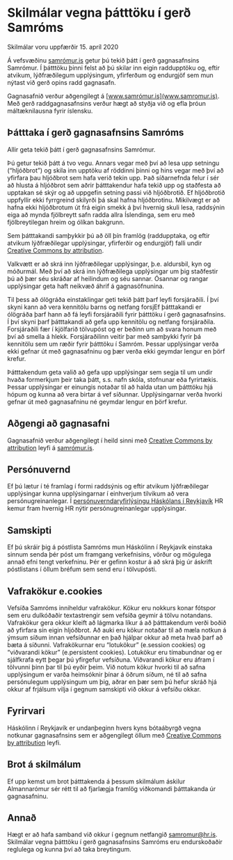 # Skilmálar vegna þátttöku í gerð Samróms

Skilmálar voru uppfærðir 15. apríl 2020

Á vefsvæðinu [samrómur.is](https://www.samromur.is) getur þú tekið þátt í gerð gagnasafnsins Samrómur. Í þátttöku þinni felst að þú skilar inn eigin raddupptöku og, eftir atvikum, lýðfræðilegum upplýsingum, yfirferðum og endurgjöf sem mun nýtast við gerð opins radd gagnasafn.

Gagnasafnið verður aðgengilegt á [www.samrómur.is](www.samromur.is). Með gerð raddgagnasafnsins verður hægt að styðja við og efla þróun máltæknilausna fyrir íslensku.

## Þátttaka í gerð gagnasafnsins Samróms
Allir geta tekið þátt í gerð gagnasafnsins Samrómur.

Þú getur tekið þátt á tvo vegu. Annars vegar með því að lesa upp setningu (“hljóðbrot”) og skila inn upptöku af röddinni þinni og hins vegar með því að yfirfara þau hljóðbrot sem hafa verið tekin upp. Það síðarnefnda felur í sér að hlusta á hljóðbrot sem aðrir þátttakendur hafa tekið upp og staðfesta að upptakan sé skýr og að uppgefin setning passi við hljóðbrotið. Ef hljóðbrotið uppfyllir ekki fyrrgreind skilyrði þá skal hafna hljóðbrotinu. Mikilvægt er að hafna ekki hljóðbrotum út frá eigin smekk á því hvernig skuli lesa, raddsýnin eiga að mynda fjölbreytt safn radda allra Íslendinga, sem eru með fjölbreytilegan hreim og ólíkan bakgrunn.

Sem þátttakandi samþykkir þú að öll þín framlög (raddupptaka, og eftir atvikum lýðfræðilegar upplýsingar, yfirferðir og endurgjöf) falli undir [Creative Commons by attribution](https://creativecommons.org/licenses/by/4.0/). 

Valkvætt er að skrá inn lýðfræðilegar upplýsingar, þ.e. aldursbil, kyn og móðurmál. Með því að skrá inn lýðfræðilega upplýsingar um þig staðfestir þú að þær séu skráðar af heilindum og séu sannar. Ósannar og rangar upplýsingar geta haft neikvæð áhrif á gagnasöfnunina.

Til þess að ólögráða einstaklingar geti tekið þátt þarf leyfi forsjáraðili. Í því skyni kann að vera kennitölu barns og netfang forsjEf þátttakandi er ólögráða þarf hann að fá leyfi forsjáraðili fyrir þátttöku í gerð gagnasafnsins. Í því skyni þarf þátttakandi að gefa upp kennitölu og netfang forsjáraðila. Forsjáraðili fær í kjölfarið tölvupóst og er beðinn um að svara honum með því að smella á hlekk. Forsjáraðilinn veitir þar með samþykki fyrir þá kennitölu sem um ræðir fyrir þátttöku í Samróm. Þessar upplýsingar verða ekki gefnar út með gagnasafninu og þær verða ekki geymdar lengur en þörf krefur. 

Þátttakendum geta valið að gefa upp upplýsingar sem segja til um undir hvaða formerkjum þeir taka þátt, s.s. nafn skóla, stofnunar eða fyrirtækis. Þessar upplýsingar er einungis notaðar til að halda utan um þátttöku hjá hópum og kunna að vera birtar á vef síðunnar. Upplýsingarnar verða hvorki gefnar út með gagnasafninu né geymdar lengur en þörf krefur. 

## Aðgengi að gagnasafni
Gagnasafnið verður aðgengilegt í heild sinni með [Creative Commons by attribution](https://creativecommons.org/licenses/by/4.0/) leyfi á [samrómur.is](https://www.samromur.is). 

## Persónuvernd
Ef þú lætur í té framlag í formi raddsýnis og eftir atvikum lýðfræðilegar upplýsingar kunna upplýsingarnar í einhverjum tilvikum að vera persónugreinanlegar.  Í  [persónuverndaryfirlýsingu Háskólans í Reykjavík](https://samromur.is/is/personuverndaryfirlysing) HR kemur fram hvernig HR nýtir persónugreinanlegar upplýsingar.

## Samskipti
Ef þú skráir þig á póstlista Samróms mun Háskólinn í Reykjavík einstaka sinnum senda þér póst um framgang verkefnisins, vörður og mögulega annað efni tengt verkefninu. Þér er gefinn kostur á að skrá þig úr áskrift póstlistans í öllum bréfum sem send eru í tölvupósti.

## Vafrakökur e.cookies
Vefsíða Samróms inniheldur vafrakökur. Kökur eru nokkurs konar fótspor sem eru dulkóðaðir textastrengir sem vefsíða geymir á tölvu notandans. Vafrakökur gera okkur kleift að lágmarka líkur á að þátttakendum verði boðið að yfirfara sín eigin hljóðbrot. Að auki eru kökur notaðar til að mæla notkun á ýmsum síðum innan vefsíðunnar en það hjálpar okkur að meta hvað þarf að bæta á síðunni. Vafrakökurnar eru “lotukökur” (e.session cookies) og “viðvarandi kökur” (e.persistent cookies). Lotukökur eru tímabundnar og er sjálfkrafa eytt þegar þú yfirgefur vefsíðuna. Viðvarandi kökur eru áfram í tölvunni þinn þar til þú eyðir þeim. Við notum kökur hvorki til að safna upplýsingum er varða heimsóknir þínar á öðrum síðum, né til að safna persónulegum upplýsingum um þig, aðrar en þær sem þú hefur skráð hjá okkur af frjálsum vilja í gegnum samskipti við okkur á vefsíðu okkar.

## Fyrirvari
Háskólinn í Reykjavík er undanþeginn hvers kyns bótaábyrgð vegna notkunar gagnasafnsins sem er aðgengilegt öllum með [Creative Commons by attribution](https://creativecommons.org/licenses/by/4.0/) leyfi.

## Brot á skilmálum
Ef upp kemst um brot þátttakenda á þessum skilmálum áskilur Almannarómur sér rétt til að fjarlægja framlög viðkomandi þátttakanda úr gagnasafninu. 

## Annað
Hægt er að hafa samband við okkur í gegnum netfangið samromur@hr.is. Skilmálar vegna þátttöku í gerð gagnasafnsins Samróms eru endurskoðaðir reglulega og kunna því að taka breytingum. 
